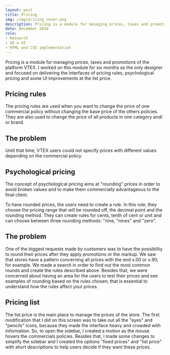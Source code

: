 ```yaml
---
layout: post
title: Pricing
img: /img/pricing_cover.png
description: Pricing is a module for managing prices, taxes and promotions of the platform VTEX.
date: December 2016
role:
- Research
- UX & UI
- HTML and CSS implementation
---
```


Pricing is a module for managing prices, taxes and promotions of the platform VTEX. I worked on this module for six months as the only designer and focused on delivering the interfaces of pricing rules, psychological pricing and some UI improvements at the list price.

## Pricing rules

The pricing rules are used when you want to change the price of one commercial policy without changing the base price of the others policies. They are also used to change the price of all products in one category and/ or brand.

## The problem

Until that time, VTEX users could not specify prices with different values depending on the commercial policy.

## Psychological pricing

The concept of psychological pricing aims at "rounding" prices in order to avoid broken values and to make them commercially advantageous to the final client.

To have rounded prices, the users need to create a rule. In this rule, they choose the pricing range that will be rounded off,  the decimal point and the rounding method. They can create rules for cents, tenth of cent or unit and can choose between three rounding methods: "nine, "nines" and "zero".

## The problem

One of the biggest requests made by customers was to have the possibility to round their prices after they apply promotions or the markup. We saw that stores have a pattern concerning all prices with the end x.00 or x.90, for example. We made a search in order to find out the most common rounds and create the rules described above. Besides that, we were concerned about having an area for the users to test their prices and see examples of rounding based on the rules chosen; that is essential to understand how the rules affect your prices.

## Pricing list

The list price is the main place to manage the prices of the store. The first modification that I did on this screen was to take out all the "eyes" and "pencils" icons, because they made the interface heavy and crowded with information. So, to open the sidebar, I created a motion as the mouse hovers the commercials policies. Besides that, I made some changes to simplify the sidebar and I created the options "fixed prices" and "list price" with short descriptions to help users decide if they want these prices.
